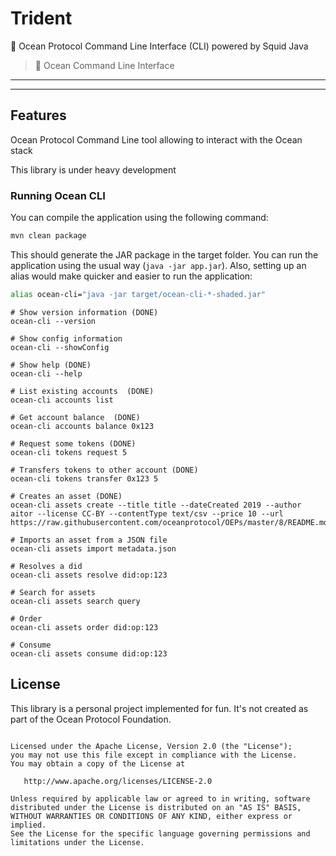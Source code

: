 # Trident
🦑 Ocean Protocol Command Line Interface (CLI) powered by Squid Java

> 🐳 Ocean Command Line Interface

---


---

## Features

Ocean Protocol Command Line tool allowing to interact with the Ocean stack

This library is under heavy development



### Running Ocean CLI

You can compile the application using the following command:

```bash
mvn clean package
```

This should generate the JAR package in the target folder. You can run the application using the usual way (`java -jar app.jar`). 
Also, setting up an alias would make quicker and easier to run the application:
```bash
alias ocean-cli="java -jar target/ocean-cli-*-shaded.jar"
```

```
# Show version information (DONE)
ocean-cli --version

# Show config information
ocean-cli --showConfig

# Show help (DONE)
ocean-cli --help

# List existing accounts  (DONE)
ocean-cli accounts list 

# Get account balance  (DONE)
ocean-cli accounts balance 0x123

# Request some tokens (DONE)
ocean-cli tokens request 5

# Transfers tokens to other account (DONE)
ocean-cli tokens transfer 0x123 5

# Creates an asset (DONE)
ocean-cli assets create --title title --dateCreated 2019 --author aitor --license CC-BY --contentType text/csv --price 10 --url https://raw.githubusercontent.com/oceanprotocol/OEPs/master/8/README.md

# Imports an asset from a JSON file
ocean-cli assets import metadata.json

# Resolves a did
ocean-cli assets resolve did:op:123

# Search for assets
ocean-cli assets search query

# Order
ocean-cli assets order did:op:123

# Consume
ocean-cli assets consume did:op:123
```


## License

This library is a personal project implemented for fun.
It's not created as part of the Ocean Protocol Foundation.

```

Licensed under the Apache License, Version 2.0 (the "License");
you may not use this file except in compliance with the License.
You may obtain a copy of the License at

   http://www.apache.org/licenses/LICENSE-2.0

Unless required by applicable law or agreed to in writing, software
distributed under the License is distributed on an "AS IS" BASIS,
WITHOUT WARRANTIES OR CONDITIONS OF ANY KIND, either express or implied.
See the License for the specific language governing permissions and
limitations under the License.

```


